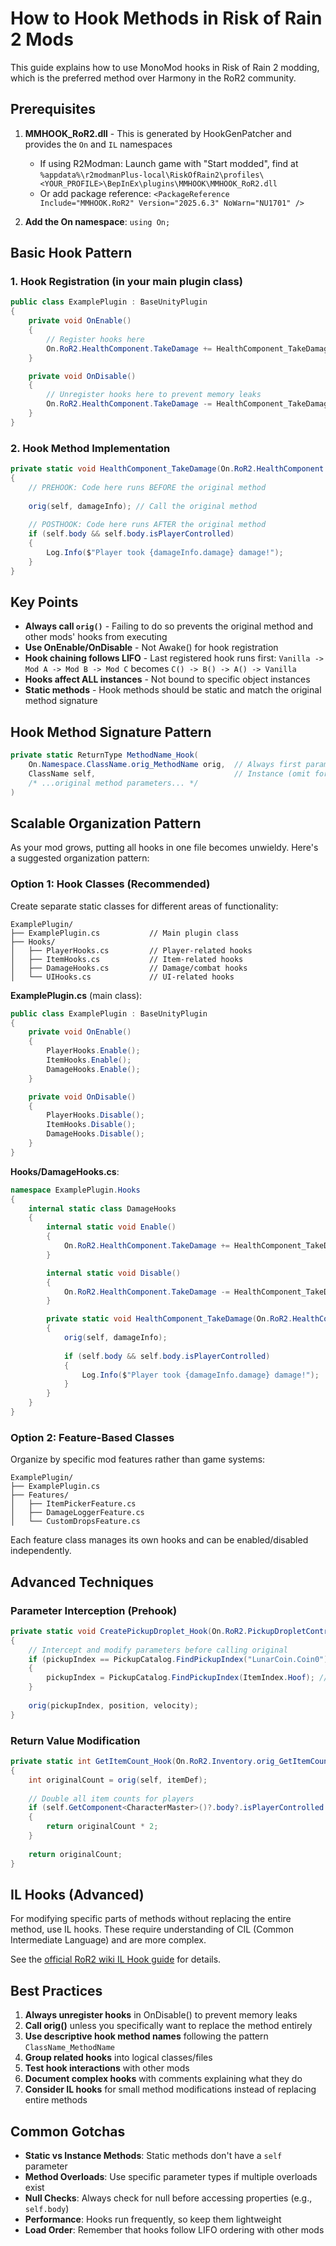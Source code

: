# How to Hook Methods in Risk of Rain 2 Mods

This guide explains how to use MonoMod hooks in Risk of Rain 2 modding, which is the preferred method over Harmony in the RoR2 community.

## Prerequisites

1. **MMHOOK_RoR2.dll** - This is generated by HookGenPatcher and provides the `On` and `IL` namespaces
   - If using R2Modman: Launch game with "Start modded", find at `%appdata%\r2modmanPlus-local\RiskOfRain2\profiles\<YOUR_PROFILE>\BepInEx\plugins\MMHOOK\MMHOOK_RoR2.dll`
   - Or add package reference: `<PackageReference Include="MMHOOK.RoR2" Version="2025.6.3" NoWarn="NU1701" />`

2. **Add the On namespace**: `using On;`

## Basic Hook Pattern

### 1. Hook Registration (in your main plugin class)

```csharp
public class ExamplePlugin : BaseUnityPlugin
{
    private void OnEnable()
    {
        // Register hooks here
        On.RoR2.HealthComponent.TakeDamage += HealthComponent_TakeDamage;
    }

    private void OnDisable()
    {
        // Unregister hooks here to prevent memory leaks
        On.RoR2.HealthComponent.TakeDamage -= HealthComponent_TakeDamage;
    }
}
```

### 2. Hook Method Implementation

```csharp
private static void HealthComponent_TakeDamage(On.RoR2.HealthComponent.orig_TakeDamage orig, HealthComponent self, DamageInfo damageInfo)
{
    // PREHOOK: Code here runs BEFORE the original method
    
    orig(self, damageInfo); // Call the original method
    
    // POSTHOOK: Code here runs AFTER the original method
    if (self.body && self.body.isPlayerControlled)
    {
        Log.Info($"Player took {damageInfo.damage} damage!");
    }
}
```

## Key Points

- **Always call `orig()`** - Failing to do so prevents the original method and other mods' hooks from executing
- **Use OnEnable/OnDisable** - Not Awake() for hook registration
- **Hook chaining follows LIFO** - Last registered hook runs first: `Vanilla -> Mod A -> Mod B -> Mod C` becomes `C() -> B() -> A() -> Vanilla`
- **Hooks affect ALL instances** - Not bound to specific object instances
- **Static methods** - Hook methods should be static and match the original method signature

## Hook Method Signature Pattern

```csharp
private static ReturnType MethodName_Hook(
    On.Namespace.ClassName.orig_MethodName orig,  // Always first parameter
    ClassName self,                               // Instance (omit for static methods)
    /* ...original method parameters... */
)
```

## Scalable Organization Pattern

As your mod grows, putting all hooks in one file becomes unwieldy. Here's a suggested organization pattern:

### Option 1: Hook Classes (Recommended)

Create separate static classes for different areas of functionality:

```
ExamplePlugin/
├── ExamplePlugin.cs           // Main plugin class
├── Hooks/
│   ├── PlayerHooks.cs         // Player-related hooks
│   ├── ItemHooks.cs           // Item-related hooks
│   ├── DamageHooks.cs         // Damage/combat hooks
│   └── UIHooks.cs             // UI-related hooks
```

**ExamplePlugin.cs** (main class):
```csharp
public class ExamplePlugin : BaseUnityPlugin
{
    private void OnEnable()
    {
        PlayerHooks.Enable();
        ItemHooks.Enable();
        DamageHooks.Enable();
    }

    private void OnDisable()
    {
        PlayerHooks.Disable();
        ItemHooks.Disable();
        DamageHooks.Disable();
    }
}
```

**Hooks/DamageHooks.cs**:
```csharp
namespace ExamplePlugin.Hooks
{
    internal static class DamageHooks
    {
        internal static void Enable()
        {
            On.RoR2.HealthComponent.TakeDamage += HealthComponent_TakeDamage;
        }

        internal static void Disable()
        {
            On.RoR2.HealthComponent.TakeDamage -= HealthComponent_TakeDamage;
        }

        private static void HealthComponent_TakeDamage(On.RoR2.HealthComponent.orig_TakeDamage orig, HealthComponent self, DamageInfo damageInfo)
        {
            orig(self, damageInfo);
            
            if (self.body && self.body.isPlayerControlled)
            {
                Log.Info($"Player took {damageInfo.damage} damage!");
            }
        }
    }
}
```

### Option 2: Feature-Based Classes

Organize by specific mod features rather than game systems:

```
ExamplePlugin/
├── ExamplePlugin.cs
├── Features/
│   ├── ItemPickerFeature.cs
│   ├── DamageLoggerFeature.cs
│   └── CustomDropsFeature.cs
```

Each feature class manages its own hooks and can be enabled/disabled independently.

## Advanced Techniques

### Parameter Interception (Prehook)
```csharp
private static void CreatePickupDroplet_Hook(On.RoR2.PickupDropletController.orig_CreatePickupDroplet orig, PickupIndex pickupIndex, Vector3 position, Vector3 velocity)
{
    // Intercept and modify parameters before calling original
    if (pickupIndex == PickupCatalog.FindPickupIndex("LunarCoin.Coin0"))
    {
        pickupIndex = PickupCatalog.FindPickupIndex(ItemIndex.Hoof); // Replace lunar coins with hooves
    }
    
    orig(pickupIndex, position, velocity);
}
```

### Return Value Modification
```csharp
private static int GetItemCount_Hook(On.RoR2.Inventory.orig_GetItemCount orig, Inventory self, ItemDef itemDef)
{
    int originalCount = orig(self, itemDef);
    
    // Double all item counts for players
    if (self.GetComponent<CharacterMaster>()?.body?.isPlayerControlled == true)
    {
        return originalCount * 2;
    }
    
    return originalCount;
}
```

## IL Hooks (Advanced)

For modifying specific parts of methods without replacing the entire method, use IL hooks. These require understanding of CIL (Common Intermediate Language) and are more complex.

See the [official RoR2 wiki IL Hook guide](https://risk-of-thunder.github.io/R2Wiki/Mod-Creation/C%23-Programming/Il-line-finding-and-general-Il-editing/) for details.

## Best Practices

1. **Always unregister hooks** in OnDisable() to prevent memory leaks
2. **Call orig()** unless you specifically want to replace the method entirely
3. **Use descriptive hook method names** following the pattern `ClassName_MethodName`
4. **Group related hooks** into logical classes/files
5. **Test hook interactions** with other mods
6. **Document complex hooks** with comments explaining what they do
7. **Consider IL hooks** for small method modifications instead of replacing entire methods

## Common Gotchas

- **Static vs Instance Methods**: Static methods don't have a `self` parameter
- **Method Overloads**: Use specific parameter types if multiple overloads exist
- **Null Checks**: Always check for null before accessing properties (e.g., `self.body`)
- **Performance**: Hooks run frequently, so keep them lightweight
- **Load Order**: Remember that hooks follow LIFO ordering with other mods
